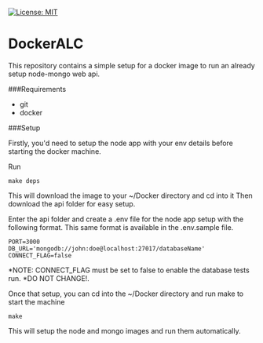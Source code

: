 [![License: MIT](https://img.shields.io/badge/License-MIT-yellow.svg)](https://opensource.org/licenses/MIT)

# DockerALC

This repository contains a simple setup for a docker image to run an already setup node-mongo web api.

###Requirements
* git
* docker

###Setup

Firstly, you'd need to setup the node app with your env details before starting the docker machine.

Run
```
make deps
```

This will download the image to your ~/Docker directory and cd into it 
Then download the api folder for easy setup.

Enter the api folder and create a .env file for the node app setup with the following format.
This same format is available in the .env.sample file.
```
PORT=3000
DB_URL='mongodb://john:doe@localhost:27017/databaseName'
CONNECT_FLAG=false
```
*NOTE: CONNECT_FLAG must be set to false to enable the database tests run.
*DO NOT CHANGE!.

Once that setup, you can cd into the ~/Docker directory and run make to start the machine

```
make 
```

This will setup the node and mongo images and run them automatically.

